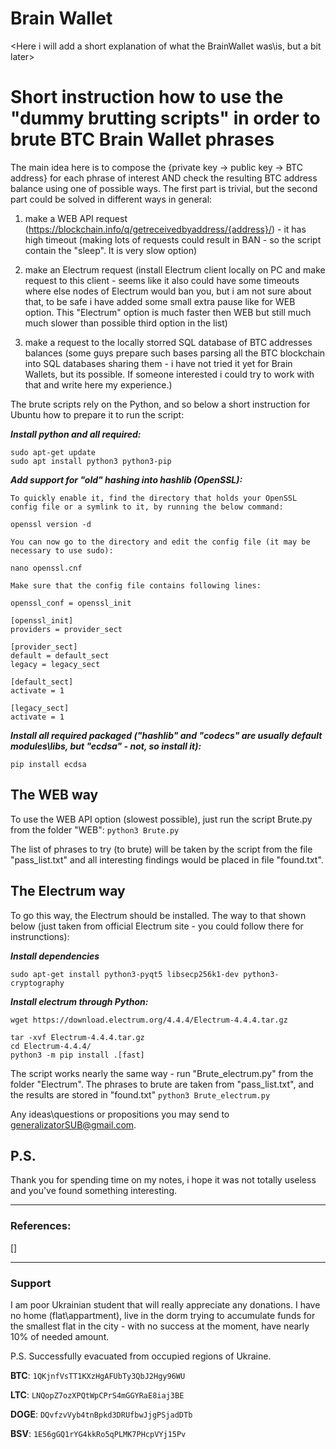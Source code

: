# Brain Wallet
<Here i will add a short explanation of what the BrainWallet was\is, but a bit later>

# Short instruction how to use the "dummy brutting scripts" in order to brute BTC Brain Wallet phrases

The main idea here is to compose the {private key -> public key -> BTC address} for each phrase of interest
AND check the resulting BTC address balance using one of possible ways. The first part is trivial, but the second
part could be solved in different ways in general: 
1) make a WEB API request (https://blockchain.info/q/getreceivedbyaddress/{address}/) - it has high timeout
   (making lots of requests could result in BAN - so the script contain the "sleep". It is very slow option)
2) make an Electrum request (install Electrum client locally on PC and make request to this client - seems like
   it also could have some timeouts where else nodes of Electrum would ban you, but i am not sure about that,
   to be safe i have added some small extra pause like for WEB option. This "Electrum" option is much faster
   then WEB but still much much slower than possible third option in the list)
   
3) make a request to the locally storred SQL database of BTC addresses balances (some guys prepare such bases
   parsing all the BTC blockchain into SQL databases sharing them - i have not tried it yet for Brain Wallets,
   but its possible. If someone interested i could try to work with that and write here my experience.)

The brute scripts rely on the Python, and so below a short instruction for Ubuntu how to prepare it to run the script:

***Install python and all required:***
```    
sudo apt-get update
sudo apt install python3 python3-pip
```

***Add support for "old" hashing into hashlib (OpenSSL):***
```
To quickly enable it, find the directory that holds your OpenSSL config file or a symlink to it, by running the below command:

openssl version -d

You can now go to the directory and edit the config file (it may be necessary to use sudo):

nano openssl.cnf

Make sure that the config file contains following lines:

openssl_conf = openssl_init

[openssl_init]
providers = provider_sect

[provider_sect]
default = default_sect
legacy = legacy_sect

[default_sect]
activate = 1

[legacy_sect]
activate = 1
```

***Install all required packaged ("hashlib" and  "codecs" are usually default modules\libs, but "ecdsa" - not, so install it):***

```pip install ecdsa```

## The WEB way

To use the WEB API option (slowest possible), just run the script Brute.py from the folder "WEB":
```python3 Brute.py```

The list of phrases to try (to brute) will be taken by the script from the file "pass_list.txt" and all interesting findings would be
placed in file "found.txt".

## The Electrum way

To go this way, the Electrum should be installed. The way to that shown below (just taken from official Electrum site - you could follow 
there for instrunctions):

***Install dependencies***

```sudo apt-get install python3-pyqt5 libsecp256k1-dev python3-cryptography```

***Install electrum through Python:***
```
wget https://download.electrum.org/4.4.4/Electrum-4.4.4.tar.gz

tar -xvf Electrum-4.4.4.tar.gz
cd Electrum-4.4.4/
python3 -m pip install .[fast]
```

The script works nearly the same way - run "Brute_electrum.py" from the folder "Electrum". The phrases to brute are taken from "pass_list.txt",
and the results are stored in "found.txt"
```python3 Brute_electrum.py```


Any ideas\questions or propositions you may send to generalizatorSUB@gmail.com.

## P.S.
Thank you for spending time on my notes, i hope it was not totally useless and you've found something interesting. 

-------------------------------------------------------------------------
### References:
[]

-------------------------------------------------------------------------
### Support
I am poor Ukrainian student that will really appreciate any donations.
I have no home (flat\appartment), live in the dorm trying to accumulate funds
for the smallest flat in the city - with no success at the moment,
have nearly 10% of needed amount.
 
P.S. Successfully evacuated from occupied regions of Ukraine.

**BTC**:  `1QKjnfVsTT1KXzHgAFUbTy3QbJ2Hgy96WU`

**LTC**:  `LNQopZ7ozXPQtWpCPrS4mGGYRaE8iaj3BE`

**DOGE**: `DQvfzvVyb4tnBpkd3DRUfbwJjgPSjadDTb`
 
 **BSV**: `1E56gGQ1rYG4kkRo5qPLMK7PHcpVYj15Pv`
